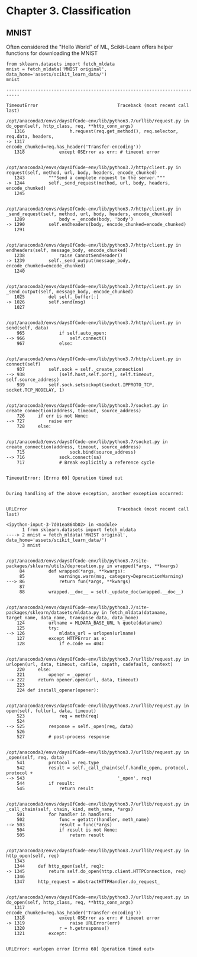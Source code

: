 # Chapter 3. Classification

## MNIST

Often considered the "Hello World" of ML, Scikit-Learn offers helper functions for downloading the MNIST 


```
from sklearn.datasets import fetch_mldata
mnist = fetch_mldata('MNIST original', data_home='assets/scikit_learn_data/')
mnist
```


    ---------------------------------------------------------------------------

    TimeoutError                              Traceback (most recent call last)

    /opt/anaconda3/envs/daysOfCode-env/lib/python3.7/urllib/request.py in do_open(self, http_class, req, **http_conn_args)
       1316                 h.request(req.get_method(), req.selector, req.data, headers,
    -> 1317                           encode_chunked=req.has_header('Transfer-encoding'))
       1318             except OSError as err: # timeout error


    /opt/anaconda3/envs/daysOfCode-env/lib/python3.7/http/client.py in request(self, method, url, body, headers, encode_chunked)
       1243         """Send a complete request to the server."""
    -> 1244         self._send_request(method, url, body, headers, encode_chunked)
       1245 


    /opt/anaconda3/envs/daysOfCode-env/lib/python3.7/http/client.py in _send_request(self, method, url, body, headers, encode_chunked)
       1289             body = _encode(body, 'body')
    -> 1290         self.endheaders(body, encode_chunked=encode_chunked)
       1291 


    /opt/anaconda3/envs/daysOfCode-env/lib/python3.7/http/client.py in endheaders(self, message_body, encode_chunked)
       1238             raise CannotSendHeader()
    -> 1239         self._send_output(message_body, encode_chunked=encode_chunked)
       1240 


    /opt/anaconda3/envs/daysOfCode-env/lib/python3.7/http/client.py in _send_output(self, message_body, encode_chunked)
       1025         del self._buffer[:]
    -> 1026         self.send(msg)
       1027 


    /opt/anaconda3/envs/daysOfCode-env/lib/python3.7/http/client.py in send(self, data)
        965             if self.auto_open:
    --> 966                 self.connect()
        967             else:


    /opt/anaconda3/envs/daysOfCode-env/lib/python3.7/http/client.py in connect(self)
        937         self.sock = self._create_connection(
    --> 938             (self.host,self.port), self.timeout, self.source_address)
        939         self.sock.setsockopt(socket.IPPROTO_TCP, socket.TCP_NODELAY, 1)


    /opt/anaconda3/envs/daysOfCode-env/lib/python3.7/socket.py in create_connection(address, timeout, source_address)
        726     if err is not None:
    --> 727         raise err
        728     else:


    /opt/anaconda3/envs/daysOfCode-env/lib/python3.7/socket.py in create_connection(address, timeout, source_address)
        715                 sock.bind(source_address)
    --> 716             sock.connect(sa)
        717             # Break explicitly a reference cycle


    TimeoutError: [Errno 60] Operation timed out

    
    During handling of the above exception, another exception occurred:


    URLError                                  Traceback (most recent call last)

    <ipython-input-3-7d01ea864b02> in <module>
          1 from sklearn.datasets import fetch_mldata
    ----> 2 mnist = fetch_mldata('MNIST original', data_home='assets/scikit_learn_data/')
          3 mnist


    /opt/anaconda3/envs/daysOfCode-env/lib/python3.7/site-packages/sklearn/utils/deprecation.py in wrapped(*args, **kwargs)
         84         def wrapped(*args, **kwargs):
         85             warnings.warn(msg, category=DeprecationWarning)
    ---> 86             return fun(*args, **kwargs)
         87 
         88         wrapped.__doc__ = self._update_doc(wrapped.__doc__)


    /opt/anaconda3/envs/daysOfCode-env/lib/python3.7/site-packages/sklearn/datasets/mldata.py in fetch_mldata(dataname, target_name, data_name, transpose_data, data_home)
        124         urlname = MLDATA_BASE_URL % quote(dataname)
        125         try:
    --> 126             mldata_url = urlopen(urlname)
        127         except HTTPError as e:
        128             if e.code == 404:


    /opt/anaconda3/envs/daysOfCode-env/lib/python3.7/urllib/request.py in urlopen(url, data, timeout, cafile, capath, cadefault, context)
        220     else:
        221         opener = _opener
    --> 222     return opener.open(url, data, timeout)
        223 
        224 def install_opener(opener):


    /opt/anaconda3/envs/daysOfCode-env/lib/python3.7/urllib/request.py in open(self, fullurl, data, timeout)
        523             req = meth(req)
        524 
    --> 525         response = self._open(req, data)
        526 
        527         # post-process response


    /opt/anaconda3/envs/daysOfCode-env/lib/python3.7/urllib/request.py in _open(self, req, data)
        541         protocol = req.type
        542         result = self._call_chain(self.handle_open, protocol, protocol +
    --> 543                                   '_open', req)
        544         if result:
        545             return result


    /opt/anaconda3/envs/daysOfCode-env/lib/python3.7/urllib/request.py in _call_chain(self, chain, kind, meth_name, *args)
        501         for handler in handlers:
        502             func = getattr(handler, meth_name)
    --> 503             result = func(*args)
        504             if result is not None:
        505                 return result


    /opt/anaconda3/envs/daysOfCode-env/lib/python3.7/urllib/request.py in http_open(self, req)
       1343 
       1344     def http_open(self, req):
    -> 1345         return self.do_open(http.client.HTTPConnection, req)
       1346 
       1347     http_request = AbstractHTTPHandler.do_request_


    /opt/anaconda3/envs/daysOfCode-env/lib/python3.7/urllib/request.py in do_open(self, http_class, req, **http_conn_args)
       1317                           encode_chunked=req.has_header('Transfer-encoding'))
       1318             except OSError as err: # timeout error
    -> 1319                 raise URLError(err)
       1320             r = h.getresponse()
       1321         except:


    URLError: <urlopen error [Errno 60] Operation timed out>



```

```

